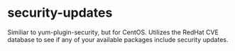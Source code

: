 # security-updates
Similiar to yum-plugin-security, but for CentOS. Utilizes the RedHat CVE database to see if any of your available packages include security updates.
